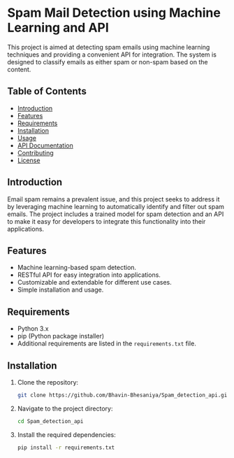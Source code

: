 # Spam Mail Detection using Machine Learning and API

This project is aimed at detecting spam emails using machine learning techniques and providing a convenient API for integration. The system is designed to classify emails as either spam or non-spam based on the content.

## Table of Contents
- [Introduction](#introduction)
- [Features](#features)
- [Requirements](#requirements)
- [Installation](#installation)
- [Usage](#usage)
- [API Documentation](#api-documentation)
- [Contributing](#contributing)
- [License](#license)

## Introduction

Email spam remains a prevalent issue, and this project seeks to address it by leveraging machine learning to automatically identify and filter out spam emails. The project includes a trained model for spam detection and an API to make it easy for developers to integrate this functionality into their applications.

## Features

- Machine learning-based spam detection.
- RESTful API for easy integration into applications.
- Customizable and extendable for different use cases.
- Simple installation and usage.

## Requirements

- Python 3.x
- pip (Python package installer)
- Additional requirements are listed in the `requirements.txt` file.

## Installation

1. Clone the repository:

   ```bash
   git clone https://github.com/Bhavin-Bhesaniya/Spam_detection_api.git

2. Navigate to the project directory:
   ```bash
   cd Spam_detection_api

4. Install the required dependencies:
   ```bash
   pip install -r requirements.txt
